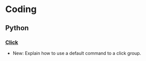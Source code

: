 # Coding

## Python

### [Click](click.md)

* New: Explain how to use a default command to a click group.